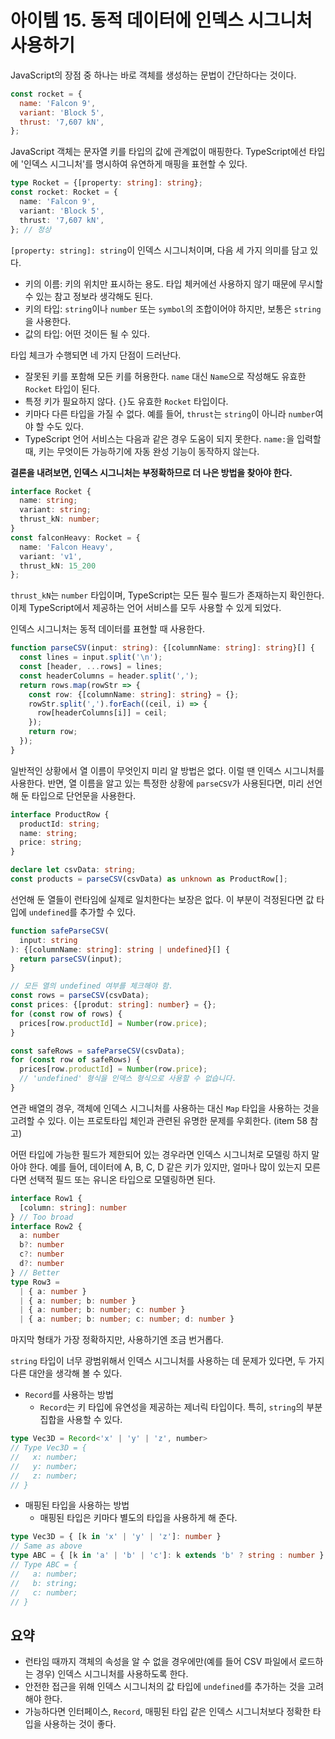# 아이템 15. 동적 데이터에 인덱스 시그니처 사용하기
JavaScript의 장점 중 하나는 바로 객체를 생성하는 문법이 간단하다는 것이다.

```javascript
const rocket = {
  name: 'Falcon 9',
  variant: 'Block 5',
  thrust: '7,607 kN',
};
```

JavaScript 객체는 문자열 키를 타입의 값에 관계없이 매핑한다. TypeScript에선 타입에 '인덱스 시그니처'를 명시하여 유연하게 매핑을 표현할 수 있다.

```typescript
type Rocket = {[property: string]: string};
const rocket: Rocket = {
  name: 'Falcon 9',
  variant: 'Block 5',
  thrust: '7,607 kN',
}; // 정상
```

`[property: string]: string`이 인덱스 시그니처이며, 다음 세 가지 의미를 담고 있다.

- 키의 이름: 키의 위치만 표시하는 용도. 타입 체커에선 사용하지 않기 때문에 무시할 수 있는 참고 정보라 생각해도 된다.
- 키의 타입: `string`이나 `number` 또는 `symbol`의 조합이어야 하지만, 보통은 `string`을 사용한다.
- 값의 타입: 어떤 것이든 될 수 있다.

타입 체크가 수행되면 네 가지 단점이 드러난다.

- 잘못된 키를 포함해 모든 키를 허용한다. `name` 대신 `Name`으로 작성해도 유효한 `Rocket` 타입이 된다.
- 특정 키가 필요하지 않다. `{}`도 유효한 `Rocket` 타입이다.
- 키마다 다른 타입을 가질 수 없다. 예를 들어, `thrust`는 `string`이 아니라 `number`여야 할 수도 있다.
- TypeScript 언어 서비스는 다음과 같은 경우 도움이 되지 못한다. `name:`을 입력할 때, 키는 무엇이든 가능하기에 자동 완성 기능이 동작하지 않는다.

**결론을 내려보면, 인덱스 시그니처는 부정확하므로 더 나은 방법을 찾아야 한다.**

```typescript
interface Rocket {
  name: string;
  variant: string;
  thrust_kN: number;
}
const falconHeavy: Rocket = {
  name: 'Falcon Heavy',
  variant: 'v1',
  thrust_kN: 15_200
};
```

`thrust_kN`는 `number` 타입이며, TypeScript는 모든 필수 필드가 존재하는지 확인한다. 이제 TypeScript에서 제공하는 언어 서비스를 모두 사용할 수 있게 되었다.

인덱스 시그니처는 동적 데이터를 표현할 때 사용한다.

```typescript
function parseCSV(input: string): {[columnName: string]: string}[] {
  const lines = input.split('\n');
  const [header, ...rows] = lines;
  const headerColumns = header.split(',');
  return rows.map(rowStr => {
    const row: {[columnName: string]: string} = {};
    rowStr.split(',').forEach((ceil, i) => {
      row[headerColumns[i]] = ceil;
    });
    return row;
  });
}
```

일반적인 상황에서 열 이름이 무엇인지 미리 알 방법은 없다. 이럴 땐 인덱스 시그니처를 사용한다. 반면, 열 이름을 알고 있는 특정한 상황에 `parseCSV`가 사용된다면, 미리 선언해 둔 타입으로 단언문을 사용한다.

```typescript
interface ProductRow {
  productId: string;
  name: string;
  price: string;
}

declare let csvData: string;
const products = parseCSV(csvData) as unknown as ProductRow[];
```

선언해 둔 열들이 런타임에 실제로 일치한다는 보장은 없다. 이 부분이 걱정된다면 값 타입에 `undefined`를 추가할 수 있다.

```typescript
function safeParseCSV(
  input: string
): {[columnName: string]: string | undefined}[] {
  return parseCSV(input);
}

// 모든 열의 undefined 여부를 체크해야 함.
const rows = parseCSV(csvData);
const prices: {[produt: string]: number} = {};
for (const row of rows) {
  prices[row.productId] = Number(row.price);
}

const safeRows = safeParseCSV(csvData);
for (const row of safeRows) {
  prices[row.productId] = Number(row.price);
  // 'undefined' 형식을 인덱스 형식으로 사용할 수 없습니다.
}
```

연관 배열의 경우, 객체에 인덱스 시그니처를 사용하는 대신 `Map` 타입을 사용하는 것을 고려할 수 있다. 이는 프로토타입 체인과 관련된 유명한 문제를 우회한다. (item 58 참고)

어떤 타입에 가능한 필드가 제한되어 있는 경우라면 인덱스 시그니처로 모델링 하지 말아야 한다. 예를 들어, 데이터에 A, B, C, D 같은 키가 있지만, 얼마나 많이 있는지 모른다면 선택적 필드 또는 유니온 타입으로 모델링하면 된다.

```typescript
interface Row1 {
  [column: string]: number
} // Too broad
interface Row2 {
  a: number
  b?: number
  c?: number
  d?: number
} // Better
type Row3 =
  | { a: number }
  | { a: number; b: number }
  | { a: number; b: number; c: number }
  | { a: number; b: number; c: number; d: number }
```

마지막 형태가 가장 정확하지만, 사용하기엔 조금 번거롭다.

`string` 타입이 너무 광범위해서 인덱스 시그니처를 사용하는 데 문제가 있다면, 두 가지 다른 대안을 생각해 볼 수 있다.

- `Record`를 사용하는 방법
  - `Record`는 키 타입에 유연성을 제공하는 제너릭 타입이다. 특히, `string`의 부분 집합을 사용할 수 있다.

```typescript
type Vec3D = Record<'x' | 'y' | 'z', number>
// Type Vec3D = {
//   x: number;
//   y: number;
//   z: number;
// }
```

- 매핑된 타입을 사용하는 방법
  - 매핑된 타입은 키마다 별도의 타입을 사용하게 해 준다.

```typescript
type Vec3D = { [k in 'x' | 'y' | 'z']: number }
// Same as above
type ABC = { [k in 'a' | 'b' | 'c']: k extends 'b' ? string : number }
// Type ABC = {
//   a: number;
//   b: string;
//   c: number;
// }
```

## 요약
- 런타임 때까지 객체의 속성을 알 수 없을 경우에만(예를 들어 CSV 파일에서 로드하는 경우) 인덱스 시그니처를 사용하도록 한다.
- 안전한 접근을 위해 인덱스 시그니처의 값 타입에 `undefined`를 추가하는 것을 고려해야 한다.
- 가능하다면 인터페이스, `Record`, 매핑된 타입 같은 인덱스 시그니처보다 정확한 타입을 사용하는 것이 좋다.